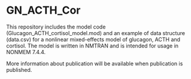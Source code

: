 # GN_ACTH_Cor

This repository includes the model code (Glucagon_ACTH_cortisol_model.mod) and an example of data structure (data.csv) for a nonlinear mixed-effects model of glucagon, ACTH and cortisol. 
The model is written in NMTRAN and is intended for usage in NONMEM 7.4.4.

More information about publication will be available when publication is published.
